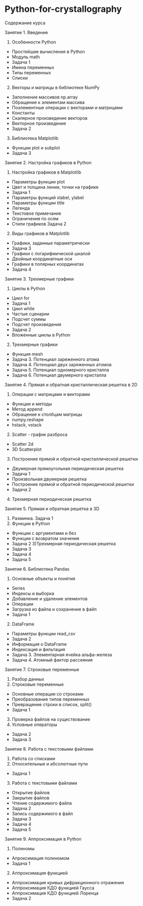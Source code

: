 # Python-for-crystallography
Содержание курса

Занятие 1. Введение
1) Особенности Python
- Простейшие вычисления в Python
- Модуль math
- Задача 1
- Имена переменных
- Типы переменных
- Списки
2) Векторы и матрицы в библиотеке NumPy
- Заполнение массивов np.array
- Обращение к элементам массива
- Поэлементные операции с векторами и матрицами
- Константы
- Скалярное произведение векторов
- Векторное произведение
- Задача 2
3) Библиотека Matplotlib
- Функции plot и subplot
- Задача 3

Занятие 2. Настройка графиков в Python
1) Настройка графиков в Matplotlib
- Параметры функции plot
- Цвет и толщина линии, точки на графике
- Задача 1
- Параметры функций xlabel, ylabel
- Параметры функции title
- Легенда
- Текстовое примечание
- Ограничения по осям
- Стили графиков
Задача 2
2) Виды графиков в Matplotlib
- Графики, заданные параметрически
- Задача 3
- Графики с логарифмической шкалой
- Двойные координатные оси
- Графики в полярных координатах
- Задача 4

Занятие 3. Трехмерные графики
1) Циклы в Python
- Цикл for
- Задача 1
- Цикл while
- Частые сценарии
- Подсчет суммы
- Подсчет произведения
- Задача 2
- Вложенные циклы в Python
2) Трехмерные графики
- Функция mesh
- Задача 3. Потенциал заряженного атома
- Задача 4. Потенциал двух заряженных атомов
- Задача 5. Потенциал одномерного кристалла
- Задача 6. Потенциал двумерного кристалла


Занятие 4. Прямая и обратная кристаллическая решетка в 2D
1) Операции с матрицами и векторами
- Функции и методы
- Метод append
- Обращение к столбцам матрицы
- numpy.reshape
- hstack, vstack
2) Scatter - график разброса
- Scatter 2d
- 3D Scatterplot
3) Построение прямой и обратной кристаллической решетки
- Двумерная прямоугольная периодическая решетка
- Задача 1
- Произвольная двумерная решетка
- Построение прямой и обратной периодической решетки
- Задача 2
4) Трехмерная периодическая решетка

Занятие 5. Прямая и обратная решетка в 3D
1) Разминка. Задача 1
2) Функции в Python
- Функции с аргументами и без
- Функции с возвратом значения
- Задача 2
3)Трехмерная периодическая решетка
- Задача 3
- Задача 4
- Задача 5

Занятие 6. Библиотека Pandas
1) Основные объекты и понятия
- Series
- Индексы и выборка
- Добавление и удаление элементов
- Операции
- Загрузка из файла и сохранение в файл
- Задача 1
2) DataFrame
- Параметры функции read_csv
- Задача 2
- Информация о DataFrame
- Индексация и фильтация
- Задача 3. Элементарная ячейка альфа-железа
- Задача 4. Атомный фактор рассеяния

Занятие 7. Строковые переменные
1) Разбор данных
2) Строковые переменные
- Основные операции со строками
- Преобразование типов переменных
- Превращение строки в список, split()
- Задача 1
3) Проверка файлов на существование
4) Условные операторы
- Задача 2
- Задача 3

Занятие 8. Работа с текстовыми файлами
1) Работа со списками
2) Относительные и абсолютные пути
- Задача 1
3) Работа с текстовыми файлами
- Открытие файлов
- Закрытие файлов
- Чтение содержимого файла
- Задача 2
- Запись содержимого в файл
- Задача 3
- Задача 4
- Задача 5

Занятие 9. Аппроксимация в Python
1) Полиномы
- Апроксимация полиномом
- Задача 1
2) Аппроксимация функцией
- Аппроксимация кривых дифракционного отражения
- Аппроксимация КДО функцией Гаусса
- Аппроксимация КДО функцией Лоренца
- Задача 2